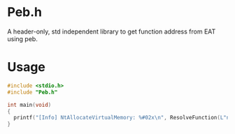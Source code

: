 # Peb.h
A header-only, std independent library to get function address from EAT using peb.

# Usage
```c
#include <stdio.h>
#include "Peb.h"

int main(void)
{
  printf("[Info] NtAllocateVirtualMemory: %#02x\n", ResolveFunction(L"ntdll.dll", "NtAllocateVirtualMemory"));
}
```
